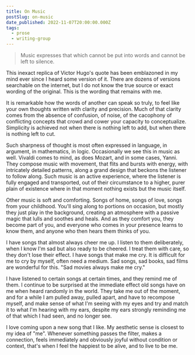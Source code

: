 ```yaml
---
title: On Music
postSlug: on-music
date_published: 2022-11-07T20:00:00.000Z
tags:
  - prose
  - writing-group
---
```


> Music expresses that which cannot be put into words and cannot be left to silence.

This inexact replica of Victor Hugo's quote has been emblazoned in my mind ever since I heard some version of it. There are dozens of versions searchable on the internet, but I do not know the true source or exact wording of the original. This is the wording that remains with me.

It is remarkable how the words of another can speak so truly, to feel like your own thoughts written with clarity and precision. Much of that clarity comes from the absence of confusion, of noise, of the cacophony of conflicting concepts that crowd and cower your capacity to conceptualize. Simplicity is achieved not when there is nothing left to add, but when there is nothing left to cut.

Such sharpness of thought is most often expressed in language, in argument, in mathematics, in logic. Occasionally we see this in music as well. Vivaldi comes to mind, as does Mozart, and in some cases, Yanni. They compose music with movement, that flits and bursts with energy, with intricately detailed patterns, along a grand design that beckons the listener to follow along. Such music is an active experience, where the listener is fully engaged and transported, out of their circumstance to a higher, purer plain of existence where in that moment nothing exists but the music itself.

Other music is soft and comforting. Songs of home, songs of love, songs from your childhood. You'll sing along to portions on occasion, but mostly they just play in the background, creating an atmosphere with a passive magic that lulls and soothes and heals. And as they comfort you, they become part of you, and everyone who comes in your presence learns to know them, and anyone who then hears them thinks of you.

I have songs that almost always cheer me up. I listen to them deliberately, when I know I'm sad but also ready to be cheered. I treat them with care, so they don't lose their effect. I have songs that make me cry. It is difficult for me to cry by myself, often need a medium. Sad songs, sad books, sad films are wonderful for this. "Sad movies always make me cry."

I have listened to certain songs at certain times, and they remind me of them. I continue to be surprised at the immediate effect old songs have on me when heard randomly in the world. They take me out of the moment, and for a while I am pulled away, pulled apart, and have to recompose myself, and make sense of what I'm seeing with my eyes and try and match it to what I'm hearing with my ears, despite my ears strongly reminding me of that which I had seen, and no longer see.

I love coming upon a new song that I like. My aesthetic sense is closest to my idea of "me". Whenever something passes the filter, makes a connection, feels immediately and obviously joyful without condition or context, that's when I feel the happiest to be alive, and to live to be me.
